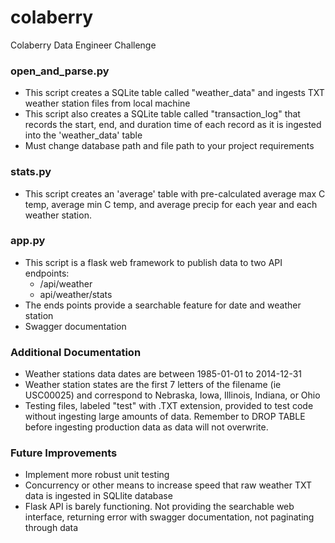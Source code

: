 # colaberry
Colaberry Data Engineer Challenge

### open_and_parse.py
- This script creates a SQLite table called "weather_data" and ingests TXT weather station files from local machine
- This script also creates a SQLite table called "transaction_log" that records the start, end, and duration time of each record as it is ingested into the 'weather_data' table
- Must change database path and file path to your project requirements

### stats.py
- This script creates an 'average' table with pre-calculated average max C temp, average min C temp, and average precip for each year and each weather station.

### app.py
- This script is a flask web framework to publish data to two API endpoints:
    - /api/weather
    - api/weather/stats
- The ends points provide a searchable feature for date and weather station
- Swagger documentation 

### Additional Documentation
- Weather stations data dates are between 1985-01-01 to 2014-12-31
- Weather station states are the first 7 letters of the filename (ie USC00025) and correspond to Nebraska, Iowa, Illinois, Indiana, or Ohio
- Testing files, labeled "test" with .TXT extension, provided to test code without ingesting large amounts of data. Remember to DROP TABLE before ingesting production data as data will not overwrite. 

### Future Improvements 
- Implement more robust unit testing
- Concurrency or other means to increase speed that raw weather TXT data is ingested in SQLlite database 
- Flask API is barely functioning. Not providing the searchable web interface, returning error with swagger documentation, not paginating through data 
